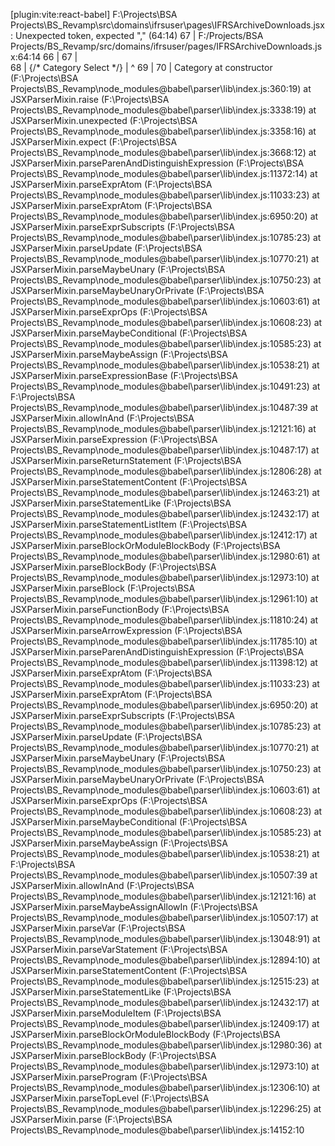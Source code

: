 [plugin:vite:react-babel] F:\Projects\BSA Projects\BS_Revamp\src\domains\ifrsuser\pages\IFRSArchiveDownloads.jsx: Unexpected token, expected "," (64:14)
  67 |
F:/Projects/BSA Projects/BS_Revamp/src/domains/ifrsuser/pages/IFRSArchiveDownloads.jsx:64:14
66 |    <Stack spacing={3}>
67 |  
68 |      {/* Category Select */}
   |                        ^
69 |      <FormControl fullWidth>
70 |        <InputLabel>Category</InputLabel>
    at constructor (F:\Projects\BSA Projects\BS_Revamp\node_modules\@babel\parser\lib\index.js:360:19)
    at JSXParserMixin.raise (F:\Projects\BSA Projects\BS_Revamp\node_modules\@babel\parser\lib\index.js:3338:19)
    at JSXParserMixin.unexpected (F:\Projects\BSA Projects\BS_Revamp\node_modules\@babel\parser\lib\index.js:3358:16)
    at JSXParserMixin.expect (F:\Projects\BSA Projects\BS_Revamp\node_modules\@babel\parser\lib\index.js:3668:12)
    at JSXParserMixin.parseParenAndDistinguishExpression (F:\Projects\BSA Projects\BS_Revamp\node_modules\@babel\parser\lib\index.js:11372:14)
    at JSXParserMixin.parseExprAtom (F:\Projects\BSA Projects\BS_Revamp\node_modules\@babel\parser\lib\index.js:11033:23)
    at JSXParserMixin.parseExprAtom (F:\Projects\BSA Projects\BS_Revamp\node_modules\@babel\parser\lib\index.js:6950:20)
    at JSXParserMixin.parseExprSubscripts (F:\Projects\BSA Projects\BS_Revamp\node_modules\@babel\parser\lib\index.js:10785:23)
    at JSXParserMixin.parseUpdate (F:\Projects\BSA Projects\BS_Revamp\node_modules\@babel\parser\lib\index.js:10770:21)
    at JSXParserMixin.parseMaybeUnary (F:\Projects\BSA Projects\BS_Revamp\node_modules\@babel\parser\lib\index.js:10750:23)
    at JSXParserMixin.parseMaybeUnaryOrPrivate (F:\Projects\BSA Projects\BS_Revamp\node_modules\@babel\parser\lib\index.js:10603:61)
    at JSXParserMixin.parseExprOps (F:\Projects\BSA Projects\BS_Revamp\node_modules\@babel\parser\lib\index.js:10608:23)
    at JSXParserMixin.parseMaybeConditional (F:\Projects\BSA Projects\BS_Revamp\node_modules\@babel\parser\lib\index.js:10585:23)
    at JSXParserMixin.parseMaybeAssign (F:\Projects\BSA Projects\BS_Revamp\node_modules\@babel\parser\lib\index.js:10538:21)
    at JSXParserMixin.parseExpressionBase (F:\Projects\BSA Projects\BS_Revamp\node_modules\@babel\parser\lib\index.js:10491:23)
    at F:\Projects\BSA Projects\BS_Revamp\node_modules\@babel\parser\lib\index.js:10487:39
    at JSXParserMixin.allowInAnd (F:\Projects\BSA Projects\BS_Revamp\node_modules\@babel\parser\lib\index.js:12121:16)
    at JSXParserMixin.parseExpression (F:\Projects\BSA Projects\BS_Revamp\node_modules\@babel\parser\lib\index.js:10487:17)
    at JSXParserMixin.parseReturnStatement (F:\Projects\BSA Projects\BS_Revamp\node_modules\@babel\parser\lib\index.js:12806:28)
    at JSXParserMixin.parseStatementContent (F:\Projects\BSA Projects\BS_Revamp\node_modules\@babel\parser\lib\index.js:12463:21)
    at JSXParserMixin.parseStatementLike (F:\Projects\BSA Projects\BS_Revamp\node_modules\@babel\parser\lib\index.js:12432:17)
    at JSXParserMixin.parseStatementListItem (F:\Projects\BSA Projects\BS_Revamp\node_modules\@babel\parser\lib\index.js:12412:17)
    at JSXParserMixin.parseBlockOrModuleBlockBody (F:\Projects\BSA Projects\BS_Revamp\node_modules\@babel\parser\lib\index.js:12980:61)
    at JSXParserMixin.parseBlockBody (F:\Projects\BSA Projects\BS_Revamp\node_modules\@babel\parser\lib\index.js:12973:10)
    at JSXParserMixin.parseBlock (F:\Projects\BSA Projects\BS_Revamp\node_modules\@babel\parser\lib\index.js:12961:10)
    at JSXParserMixin.parseFunctionBody (F:\Projects\BSA Projects\BS_Revamp\node_modules\@babel\parser\lib\index.js:11810:24)
    at JSXParserMixin.parseArrowExpression (F:\Projects\BSA Projects\BS_Revamp\node_modules\@babel\parser\lib\index.js:11785:10)
    at JSXParserMixin.parseParenAndDistinguishExpression (F:\Projects\BSA Projects\BS_Revamp\node_modules\@babel\parser\lib\index.js:11398:12)
    at JSXParserMixin.parseExprAtom (F:\Projects\BSA Projects\BS_Revamp\node_modules\@babel\parser\lib\index.js:11033:23)
    at JSXParserMixin.parseExprAtom (F:\Projects\BSA Projects\BS_Revamp\node_modules\@babel\parser\lib\index.js:6950:20)
    at JSXParserMixin.parseExprSubscripts (F:\Projects\BSA Projects\BS_Revamp\node_modules\@babel\parser\lib\index.js:10785:23)
    at JSXParserMixin.parseUpdate (F:\Projects\BSA Projects\BS_Revamp\node_modules\@babel\parser\lib\index.js:10770:21)
    at JSXParserMixin.parseMaybeUnary (F:\Projects\BSA Projects\BS_Revamp\node_modules\@babel\parser\lib\index.js:10750:23)
    at JSXParserMixin.parseMaybeUnaryOrPrivate (F:\Projects\BSA Projects\BS_Revamp\node_modules\@babel\parser\lib\index.js:10603:61)
    at JSXParserMixin.parseExprOps (F:\Projects\BSA Projects\BS_Revamp\node_modules\@babel\parser\lib\index.js:10608:23)
    at JSXParserMixin.parseMaybeConditional (F:\Projects\BSA Projects\BS_Revamp\node_modules\@babel\parser\lib\index.js:10585:23)
    at JSXParserMixin.parseMaybeAssign (F:\Projects\BSA Projects\BS_Revamp\node_modules\@babel\parser\lib\index.js:10538:21)
    at F:\Projects\BSA Projects\BS_Revamp\node_modules\@babel\parser\lib\index.js:10507:39
    at JSXParserMixin.allowInAnd (F:\Projects\BSA Projects\BS_Revamp\node_modules\@babel\parser\lib\index.js:12121:16)
    at JSXParserMixin.parseMaybeAssignAllowIn (F:\Projects\BSA Projects\BS_Revamp\node_modules\@babel\parser\lib\index.js:10507:17)
    at JSXParserMixin.parseVar (F:\Projects\BSA Projects\BS_Revamp\node_modules\@babel\parser\lib\index.js:13048:91)
    at JSXParserMixin.parseVarStatement (F:\Projects\BSA Projects\BS_Revamp\node_modules\@babel\parser\lib\index.js:12894:10)
    at JSXParserMixin.parseStatementContent (F:\Projects\BSA Projects\BS_Revamp\node_modules\@babel\parser\lib\index.js:12515:23)
    at JSXParserMixin.parseStatementLike (F:\Projects\BSA Projects\BS_Revamp\node_modules\@babel\parser\lib\index.js:12432:17)
    at JSXParserMixin.parseModuleItem (F:\Projects\BSA Projects\BS_Revamp\node_modules\@babel\parser\lib\index.js:12409:17)
    at JSXParserMixin.parseBlockOrModuleBlockBody (F:\Projects\BSA Projects\BS_Revamp\node_modules\@babel\parser\lib\index.js:12980:36)
    at JSXParserMixin.parseBlockBody (F:\Projects\BSA Projects\BS_Revamp\node_modules\@babel\parser\lib\index.js:12973:10)
    at JSXParserMixin.parseProgram (F:\Projects\BSA Projects\BS_Revamp\node_modules\@babel\parser\lib\index.js:12306:10)
    at JSXParserMixin.parseTopLevel (F:\Projects\BSA Projects\BS_Revamp\node_modules\@babel\parser\lib\index.js:12296:25)
    at JSXParserMixin.parse (F:\Projects\BSA Projects\BS_Revamp\node_modules\@babel\parser\lib\index.js:14152:10
